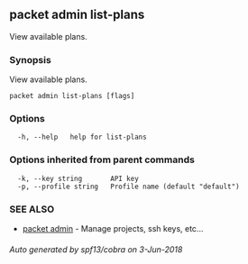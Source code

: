 ## packet admin list-plans

View available plans.

### Synopsis

View available plans.

```
packet admin list-plans [flags]
```

### Options

```
  -h, --help   help for list-plans
```

### Options inherited from parent commands

```
  -k, --key string       API key
  -p, --profile string   Profile name (default "default")
```

### SEE ALSO

* [packet admin](packet_admin.md)	 - Manage projects, ssh keys, etc...

###### Auto generated by spf13/cobra on 3-Jun-2018
